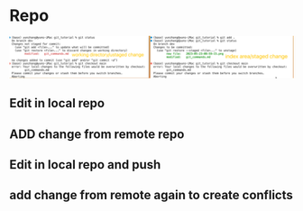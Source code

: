 
# Repo

![](2023-05-23-09-05-02.png)
## Edit in local repo

## ADD change from remote repo
## Edit in local repo and push
## add change from remote again to create conflicts
